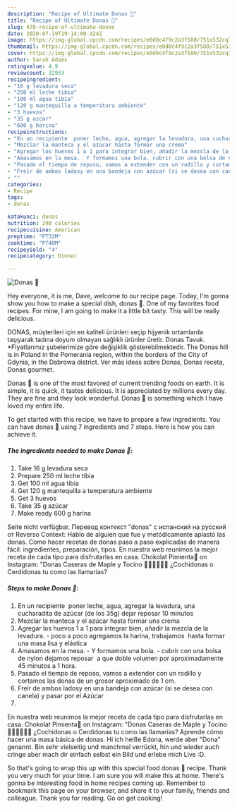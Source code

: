 ```yaml
---
description: "Recipe of Ultimate Donas 🍩"
title: "Recipe of Ultimate Donas 🍩"
slug: 476-recipe-of-ultimate-donas
date: 2020-07-19T19:14:00.424Z
image: https://img-global.cpcdn.com/recipes/e0d0c4f9c2a3f580/751x532cq70/donas-🍩-foto-principal.jpg
thumbnail: https://img-global.cpcdn.com/recipes/e0d0c4f9c2a3f580/751x532cq70/donas-🍩-foto-principal.jpg
cover: https://img-global.cpcdn.com/recipes/e0d0c4f9c2a3f580/751x532cq70/donas-🍩-foto-principal.jpg
author: Sarah Adams
ratingvalue: 4.9
reviewcount: 32933
recipeingredient:
- "16 g levadura seca"
- "250 ml leche tibia"
- "100 ml agua tibia"
- "120 g mantequilla a temperatura ambiente"
- "3 huevos"
- "35 g azcar"
- "600 g harina"
recipeinstructions:
- "En un recipiente  poner leche, agua, agregar la levadura, una cucharadita de azúcar (de los 35g) dejar reposar 10 minutos"
- "Mezclar la manteca y el azúcar hasta formar una crema"
- "Agregar los huevos 1 a 1 para integrar bien, añadir la mezcla de la levadura. poco a poco agregamos la harina, trabajamos  hasta formar una masa lisa y elástica"
- "Amasamos en la mesa.  Y formamos una bola. cubrir con una bolsa de nylon dejamos reposar  a que doble volumen por aproximadamente 45 minutos a 1 hora."
- "Pasado el tiempo de reposo, vamos a extender con un rodillo y cortamos las donas de un grosor aproximado de 1 cm."
- "Freír de ambos ladosy en una bandeja con azúcar (si se desea con canela) y pasar por el Azúcar"
- ""
categories:
- Recipe
tags:
- donas

katakunci: donas 
nutrition: 290 calories
recipecuisine: American
preptime: "PT32M"
cooktime: "PT40M"
recipeyield: "4"
recipecategory: Dinner

---
```



![Donas 🍩](https://img-global.cpcdn.com/recipes/e0d0c4f9c2a3f580/751x532cq70/donas-🍩-foto-principal.jpg)

Hey everyone, it is me, Dave, welcome to our recipe page. Today, I'm gonna show you how to make a special dish, donas 🍩. One of my favorites food recipes. For mine, I am going to make it a little bit tasty. This will be really delicious.

DONAS, müşterileri için en kaliteli ürünleri seçip hijyenik ortamlarda taşıyarak tadına doyum olmayan sağlıklı ürünler üretir. Donas Tavuk. *Fiyatlarımız şubelerimize göre değişiklik gösterebilmektedir. The Donas hill is in Poland in the Pomerania region, within the borders of the City of Gdynia, in the Dabrowa district. Ver más ideas sobre Donas, Donas receta, Donas gourmet.

Donas 🍩 is one of the most favored of current trending foods on earth. It is simple, it is quick, it tastes delicious. It is appreciated by millions every day. They are fine and they look wonderful. Donas 🍩 is something which I have loved my entire life.


To get started with this recipe, we have to prepare a few ingredients. You can have donas 🍩 using 7 ingredients and 7 steps. Here is how you can achieve it.

<!--inarticleads1-->

##### The ingredients needed to make Donas 🍩:

1. Take 16 g levadura seca
1. Prepare 250 ml leche tibia
1. Get 100 ml agua tibia
1. Get 120 g mantequilla a temperatura ambiente
1. Get 3 huevos
1. Take 35 g azúcar
1. Make ready 600 g harina


Seite nicht verfügbar. Перевод контекст &#34;donas&#34; c испанский на русский от Reverso Context: Hablo de alguien que fue y metódicamente aplastó las donas. Como hacer recetas de donas paso a paso explicadas de manera fácil: ingredientes, preparación, tipos. En nuestra web reunimos la mejor receta de cada tipo para disfrutarlas en casa. Chokolat Pimienta🍫 on Instagram: &#34;Donas Caseras de Maple y Tocino 🍩🐷✨🙌🏻😍 ¿Cochidonas o Cerdidonas tu como las llamarías? 

<!--inarticleads2-->

##### Steps to make Donas 🍩:

1. En un recipiente  poner leche, agua, agregar la levadura, una cucharadita de azúcar (de los 35g) dejar reposar 10 minutos
1. Mezclar la manteca y el azúcar hasta formar una crema
1. Agregar los huevos 1 a 1 para integrar bien, añadir la mezcla de la levadura. - poco a poco agregamos la harina, trabajamos  hasta formar una masa lisa y elástica
1. Amasamos en la mesa.  - Y formamos una bola. - cubrir con una bolsa de nylon dejamos reposar  a que doble volumen por aproximadamente 45 minutos a 1 hora.
1. Pasado el tiempo de reposo, vamos a extender con un rodillo y cortamos las donas de un grosor aproximado de 1 cm.
1. Freír de ambos ladosy en una bandeja con azúcar (si se desea con canela) y pasar por el Azúcar
1. 


En nuestra web reunimos la mejor receta de cada tipo para disfrutarlas en casa. Chokolat Pimienta🍫 on Instagram: &#34;Donas Caseras de Maple y Tocino 🍩🐷✨🙌🏻😍 ¿Cochidonas o Cerdidonas tu como las llamarías? Aprende cómo hacer una masa básica de donas. Hi ich heiße Edona, werde aber &#34;Dona&#34; genannt. Bin sehr vielseitig und manchmal verrückt, hin und wieder auch cringe aber mach dir einfach selbst ein Bild und erlebe mich Live :D. 

So that's going to wrap this up with this special food donas 🍩 recipe. Thank you very much for your time. I am sure you will make this at home. There's gonna be interesting food in home recipes coming up. Remember to bookmark this page on your browser, and share it to your family, friends and colleague. Thank you for reading. Go on get cooking!
